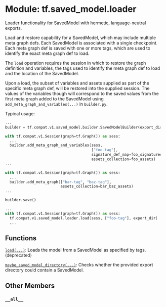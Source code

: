 <div itemscope itemtype="http://developers.google.com/ReferenceObject">
<meta itemprop="name" content="tf.saved_model.loader" />
<meta itemprop="path" content="Stable" />
<meta itemprop="property" content="__all__"/>
</div>

# Module: tf.saved_model.loader

Loader functionality for SavedModel with hermetic, language-neutral exports.

Load and restore capability for a SavedModel, which may include multiple meta
graph defs. Each SavedModel is associated with a single checkpoint. Each meta
graph def is saved with one or more tags, which are used to identify the exact
meta graph def to load.

The `load` operation requires the session in which to restore the graph
definition and variables, the tags used to identify the meta graph def to
load and the location of the SavedModel.

Upon a load, the subset of variables and assets supplied as part of the specific
meta graph def, will be restored into the supplied session. The values of the
variables though will correspond to the saved values from the first meta graph
added to the SavedModel using `add_meta_graph_and_variables(...)` in
`builder.py`.

Typical usage:

```python
...
builder = tf.compat.v1.saved_model.builder.SavedModelBuilder(export_dir)

with tf.compat.v1.Session(graph=tf.Graph()) as sess:
  ...
  builder.add_meta_graph_and_variables(sess,
                                       ["foo-tag"],
                                       signature_def_map=foo_signatures,
                                       assets_collection=foo_assets)
...

with tf.compat.v1.Session(graph=tf.Graph()) as sess:
  ...
  builder.add_meta_graph(["bar-tag", "baz-tag"],
                         assets_collection=bar_baz_assets)
...

builder.save()

...
with tf.compat.v1.Session(graph=tf.Graph()) as sess:
  tf.compat.v1.saved_model.loader.load(sess, ["foo-tag"], export_dir)
  ...

```

## Functions

[`load(...)`](../../tf/saved_model/load.md): Loads the model from a SavedModel as specified by tags. (deprecated)

[`maybe_saved_model_directory(...)`](../../tf/saved_model/contains_saved_model.md): Checks whether the provided export directory could contain a SavedModel.

## Other Members

<h3 id="__all__"><code>__all__</code></h3>

